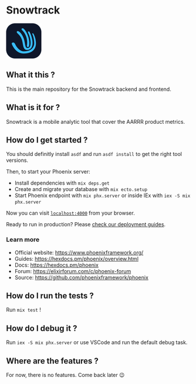 # Snowtrack

![Snowtrack Icon](assets/static/images/icon/snowtrack.svg)

## What it this ?

This is the main repository for the Snowtrack backend and frontend.

## What is it for ?

Snowtrack is a mobile analytic tool that cover the AARRR product metrics.

## How do I get started ?

You should definitly install `asdf` and run `asdf install` to get the right tool versions.

Then, to start your Phoenix server:

  * Install dependencies with `mix deps.get`
  * Create and migrate your database with `mix ecto.setup`
  * Start Phoenix endpoint with `mix phx.server` or inside IEx with `iex -S mix phx.server`

Now you can visit [`localhost:4000`](http://localhost:4000) from your browser.

Ready to run in production? Please [check our deployment guides](https://hexdocs.pm/phoenix/deployment.html).

### Learn more

  * Official website: https://www.phoenixframework.org/
  * Guides: https://hexdocs.pm/phoenix/overview.html
  * Docs: https://hexdocs.pm/phoenix
  * Forum: https://elixirforum.com/c/phoenix-forum
  * Source: https://github.com/phoenixframework/phoenix

## How do I run the tests ?

Run `mix test` !

## How do I debug it ?

Run `iex -S mix phx.server` or use VSCode and run the default debug task.

## Where are the features ?

For now, there is no features. Come back later 😉
